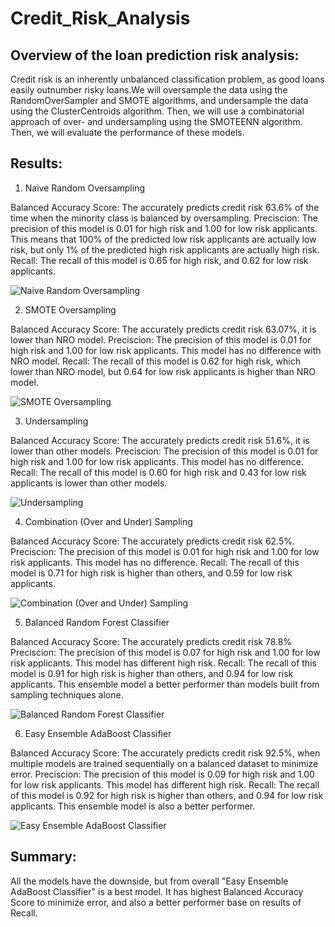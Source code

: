 # Credit_Risk_Analysis

## Overview of the loan prediction risk analysis:

Credit risk is an inherently unbalanced classification problem, as good loans easily outnumber risky loans.We will oversample the data using the RandomOverSampler and SMOTE algorithms, and undersample the data using the ClusterCentroids algorithm. Then, we will use a combinatorial approach of over- and undersampling using the SMOTEENN algorithm. Then, we will evaluate the performance of these models. 


## Results:

1. Naive Random Oversampling

Balanced Accuracy Score: The accurately predicts credit risk 63.6% of the time when the minority class is balanced by oversampling.
Preciscion: The precision of this model is 0.01 for high risk and 1.00 for low risk applicants. This means that 100% of the predicted low risk applicants are actually low risk, but only 1% of the predicted high risk applicants are actually high risk.
Recall: The recall of this model is 0.65 for high risk, and 0.62 for low risk applicants. 

![Naive Random Oversampling](https://user-images.githubusercontent.com/95401877/166134005-30db4f6a-4afb-4e94-be33-fe199da8f0b5.jpg)

2. SMOTE Oversampling

Balanced Accuracy Score: The accurately predicts credit risk 63.07%, it is lower than NRO model.
Preciscion: The precision of this model is 0.01 for high risk and 1.00 for low risk applicants. This model has no difference with NRO model.
Recall: The recall of this model is 0.62 for high risk, which lower than NRO model, but 0.64 for low risk applicants is higher than NRO model. 

![SMOTE Oversampling](https://user-images.githubusercontent.com/95401877/166134348-cac2fa4b-590a-4064-a04a-c7d508c48eea.jpg)

3. Undersampling

Balanced Accuracy Score: The accurately predicts credit risk 51.6%, it is lower than other models.
Preciscion: The precision of this model is 0.01 for high risk and 1.00 for low risk applicants. This model has no difference.
Recall: The recall of this model is 0.60 for high risk and 0.43 for low risk applicants is lower than other models. 


![Undersampling](https://user-images.githubusercontent.com/95401877/166134435-bc8b3732-796b-42b2-982b-3ee8347deb9d.jpg)

4. Combination (Over and Under) Sampling

Balanced Accuracy Score: The accurately predicts credit risk 62.5%.
Preciscion: The precision of this model is 0.01 for high risk and 1.00 for low risk applicants. This model has no difference.
Recall: The recall of this model is 0.71 for high risk is higher than others, and 0.59 for low risk applicants. 

![Combination (Over and Under) Sampling](https://user-images.githubusercontent.com/95401877/166134791-3c8ecae9-0fe5-48d2-b53c-77efc502c6f7.jpg)

5. Balanced Random Forest Classifier

Balanced Accuracy Score: The accurately predicts credit risk 78.8%
Preciscion: The precision of this model is 0.07 for high risk and 1.00 for low risk applicants. This model has different high risk.
Recall: The recall of this model is 0.91 for high risk is higher than others, and 0.94 for low risk applicants. This ensemble model a better performer than models built from sampling techniques alone.

![Balanced Random Forest Classifier](https://user-images.githubusercontent.com/95401877/166134946-3a3a7d1b-6c75-4ef9-b028-6c7f518f7c09.jpg)

6. Easy Ensemble AdaBoost Classifier

Balanced Accuracy Score: The accurately predicts credit risk 92.5%, when multiple models are trained sequentially on a balanced dataset to minimize error.
Preciscion: The precision of this model is 0.09 for high risk and 1.00 for low risk applicants. This model has different high risk.
Recall: The recall of this model is 0.92 for high risk is higher than others, and 0.94 for low risk applicants. This ensemble model is also a better performer.

![Easy Ensemble AdaBoost Classifier](https://user-images.githubusercontent.com/95401877/166135303-a55577dd-10c3-4fb9-88fc-5cb044c09dfc.jpg)


## Summary:

All the models have the downside, but from overall "Easy Ensemble AdaBoost Classifier" is a best model. It has highest Balanced Accuracy Score to minimize error, and also a better performer base on results of Recall.
